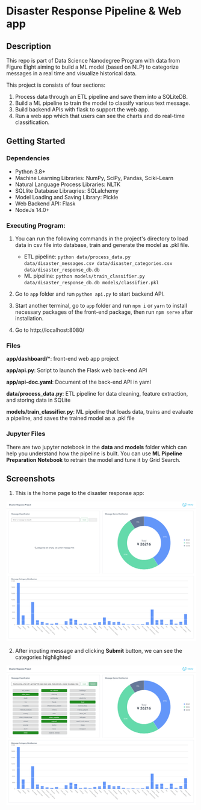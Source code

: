 # Disaster Response Pipeline & Web app

## Description
This repo is part of Data Science Nanodegree Program with data from Figure Eight aiming to build a ML model (based on NLP) to categorize messages in a real time and visualize historical data.

This project is consists of four sections:

1. Process data through an ETL pipeline and save them into a SQLiteDB.
2. Build a ML pipeline to train the model to classify various text message.
3. Build backend APIs with flask to support the web app.
4. Run a web app which that users can see the charts and do real-time classification. 

## Getting Started

### Dependencies
* Python 3.8+
* Machine Learning Libraries: NumPy, SciPy, Pandas, Sciki-Learn
* Natural Language Process Libraries: NLTK
* SQLlite Database Libraqries: SQLalchemy
* Model Loading and Saving Library: Pickle
* Web Backend API: Flask
* NodeJs 14.0+

### Executing Program:
1. You can run the following commands in the project's directory to load data in csv file into database, train and generate the model as .pkl file.
    - ETL pipeline: 
        `python data/process_data.py data/disaster_messages.csv data/disaster_categories.csv data/disaster_response_db.db`
    - ML pipeline:
        `python models/train_classifier.py data/disaster_response_db.db models/classifier.pkl`

2. Go to `app` folder and run `python api.py` to start backend API.
    
3. Start another terminal, go to `app` folder and run `npm i` or `yarn` to install necessary packages of the front-end package, then run `npm serve` after installation.
   
4. Go to http://localhost:8080/

### Files
**app/dashboard/***: front-end web app project

**app/api.py**: Script to launch the Flask web back-end API

**app/api-doc.yaml**: Document of the back-end API in yaml

**data/process_data.py**: ETL pipeline for data cleaning, feature extraction, and storing data in SQLite

**models/train_classifier.py**: ML pipeline that loads data, trains and evaluate a pipeline, and saves the trained model as a .pkl file


### Jupyter Files

There are two jupyter notebook in the **data** and **models** folder which can help you understand how the pipeline is built.
You can use **ML Pipeline Preparation Notebook** to retrain the model and tune it by Grid Search.

## Screenshots

1. This is the home page to the disaster response app:

![Home page](screenshots/home.png)

2. After inputing message and clicking **Submit** button, we can see the categories highlighted

![Sample result](screenshots/result.png)
